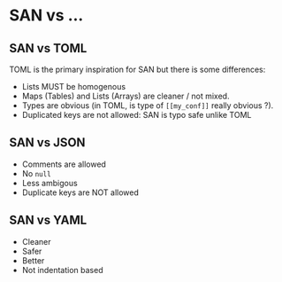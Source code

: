 # SAN vs ...


## SAN vs TOML

TOML is the primary inspiration for SAN but there is some differences:

* Lists MUST be homogenous
* Maps (Tables) and Lists (Arrays) are cleaner / not mixed.
* Types are obvious (in TOML, is type of `[[my_conf]]` really obvious ?).
* Duplicated keys are not allowed: SAN is typo safe unlike TOML



## SAN vs JSON

* Comments are allowed
* No `null`
* Less ambigous
* Duplicate keys are NOT allowed


## SAN vs YAML

* Cleaner
* Safer
* Better
* Not indentation based
